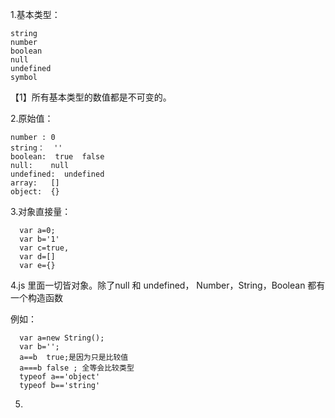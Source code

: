 1.基本类型：
  
    string
    number
    boolean
    null
    undefined
    symbol
  
  【1】所有基本类型的数值都是不可变的。

2.原始值：
   
    number : 0
    string：  ''
    boolean:  true  false
    null:    null
    undefined:  undefined
    array:   []
    object:  {}
    
3.对象直接量：
      
      var a=0;
      var b='1'
      var c=true,
      var d=[]
      var e={}

4.js 里面一切皆对象。除了null 和 undefined， Number，String，Boolean 都有一个构造函数
  
   例如：
      
      var a=new String();
      var b='';
      a==b  true;是因为只是比较值
      a===b false ; 全等会比较类型
      typeof a=='object'
      typeof b=='string'
5.



